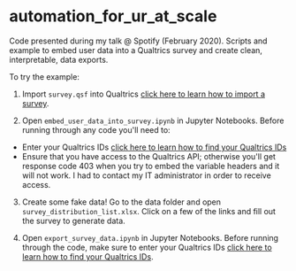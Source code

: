# automation_for_ur_at_scale
Code presented during my talk @ Spotify (February 2020). Scripts and example to embed user data into a Qualtrics survey and create clean, interpretable, data exports.

To try the example:
1. Import `survey.qsf` into Qualtrics [click here to learn how to import a survey](https://www.qualtrics.com/support/survey-platform/survey-module/survey-tools/import-and-export-surveys/#ImportingASurvey).

2. Open `embed_user_data_into_survey.ipynb` in Jupyter Notebooks. Before running through any code you'll need to:
  - Enter your Qualtrics IDs [click here to learn how to find your Qualtrics IDs](https://www.qualtrics.com/support/integrations/api-integration/finding-qualtrics-ids/#LocatingQualtricsIDs)
  - Ensure that you have access to the Qualtrics API; otherwise you'll get response code 403 when you try to embed the variable headers and it will not work. I had to contact my IT administrator in order to receive access.
  
3. Create some fake data! Go to the data folder and open `survey_distribution_list.xlsx`. Click on a few of the links and fill out the survey to generate data.

4. Open `export_survey_data.ipynb` in Jupyter Notebooks. Before running through the code, make sure to enter your Qualtrics IDs [click here to learn how to find your Qualtrics IDs](https://www.qualtrics.com/support/integrations/api-integration/finding-qualtrics-ids/#LocatingQualtricsIDs).
